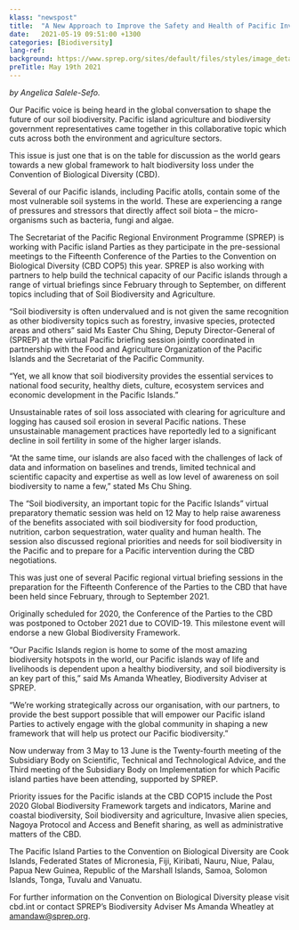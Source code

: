 ```yaml
---
klass: "newspost"
title:  "A New Approach to Improve the Safety and Health of Pacific Invasive Species Battlers"
date:   2021-05-19 09:51:00 +1300
categories: [Biodiversity]
lang-ref: 
background: https://www.sprep.org/sites/default/files/styles/image_detai_670_400_/public/images/news/Pandanus%20and%20fern%20forest_Samoa_Stuart%20Chape_0.jpg?itok=VK2h37hg
preTitle: May 19th 2021
---
```

*by Angelica Salele-Sefo.*

Our Pacific voice is being heard in the global conversation to shape the future of our soil biodiversity. Pacific island agriculture and biodiversity government representatives came together in this collaborative topic which cuts across both the environment and agriculture sectors.

This issue is just one that is on the table for discussion as the world gears towards a new global framework to halt biodiversity loss under the Convention of Biological Diversity (CBD).

Several of our Pacific islands, including Pacific atolls, contain some of the most vulnerable soil systems in the world.  These are experiencing a range of pressures and stressors that directly affect soil biota – the micro-organisms such as bacteria, fungi and algae. 

The Secretariat of the Pacific Regional Environment Programme (SPREP) is working with Pacific island Parties as they participate in the pre-sessional meetings to the Fifteenth Conference of the Parties to the Convention on Biological Diversity (CBD COP5) this year. SPREP is also working with partners to help build the technical capacity of our Pacific islands through a range of virtual briefings since February through to September, on different topics including that of Soil Biodiversity and Agriculture.  

“Soil biodiversity is often undervalued and is not given the same recognition as other biodiversity topics such as forestry, invasive species, protected areas and others” said Ms Easter Chu Shing, Deputy Director-General of (SPREP) at the virtual Pacific briefing session jointly coordinated in partnership with the Food and Agriculture Organization of the Pacific Islands and the Secretariat of the Pacific Community.

“Yet, we all know that soil biodiversity provides the essential services to national food security, healthy diets, culture, ecosystem services and economic development in the Pacific Islands.”

Unsustainable rates of soil loss associated with clearing for agriculture and logging has caused soil erosion in several Pacific nations. These unsustainable management practices have reportedly led to a significant decline in soil fertility in some of the higher larger islands. 

“At the same time, our islands are also faced with the challenges of lack of data and information on baselines and trends, limited technical and scientific capacity and expertise as well as low level of awareness on soil biodiversity to name a few,” stated Ms Chu Shing.

The “Soil biodiversity, an important topic for the Pacific Islands” virtual preparatory thematic session was held on 12 May to help raise awareness of the benefits associated with soil biodiversity for food production, nutrition, carbon sequestration, water quality and human health.  The session also discussed regional priorities and needs for soil biodiversity in the Pacific and to prepare for a Pacific intervention during the CBD negotiations.

This was just one of several Pacific regional virtual briefing sessions in the preparation for the Fifteenth Conference of the Parties to the CBD that have been held since February, through to September 2021.

Originally scheduled for 2020, the Conference of the Parties to the CBD was postponed to October 2021 due to COVID-19.  This milestone event will endorse a new Global Biodiversity Framework.

“Our Pacific Islands region is home to some of the most amazing biodiversity hotspots in the world, our Pacific islands way of life and livelihoods is dependent upon a healthy biodiversity, and soil biodiversity is an key part of this,” said Ms Amanda Wheatley, Biodiversity Adviser at SPREP.

“We’re working strategically across our organisation, with our partners, to provide the best support possible that will empower our Pacific island Parties to actively engage with the global community in shaping a new framework that will help us protect our Pacific biodiversity.”

Now underway from 3 May to 13 June is the Twenty-fourth meeting of the Subsidiary Body on Scientific, Technical and Technological Advice, and the Third meeting of the Subsidiary Body on Implementation for which Pacific island parties have been attending, supported by SPREP.

Priority issues for the Pacific islands at the CBD COP15 include the Post 2020 Global Biodiversity Framework targets and indicators, Marine and coastal biodiversity, Soil biodiversity and agriculture, Invasive alien species, Nagoya Protocol and Access and Benefit sharing, as well as administrative matters of the CBD.

The Pacific Island Parties to the Convention on Biological Diversity are Cook Islands, Federated States of Micronesia, Fiji, Kiribati, Nauru, Niue, Palau, Papua New Guinea, Republic of the Marshall Islands, Samoa, Solomon Islands, Tonga, Tuvalu and Vanuatu.

For further information on the Convention on Biological Diversity please visit cbd.int or contact SPREP’s Biodiversity Adviser Ms Amanda Wheatley at [amandaw@sprep.org](mailto:amandaw@sprep.org).